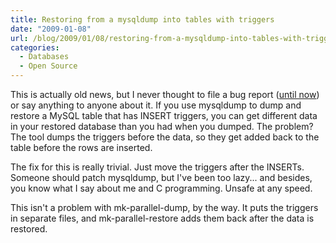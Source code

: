 ```yaml
---
title: Restoring from a mysqldump into tables with triggers
date: "2009-01-08"
url: /blog/2009/01/08/restoring-from-a-mysqldump-into-tables-with-triggers/
categories:
  - Databases
  - Open Source
---
```

This is actually old news, but I never thought to file a bug report ([until now](http://bugs.mysql.com/41958)) or say anything to anyone about it. If you use mysqldump to dump and restore a MySQL table that has INSERT triggers, you can get different data in your restored database than you had when you dumped. The problem? The tool dumps the triggers before the data, so they get added back to the table before the rows are inserted.

The fix for this is really trivial. Just move the triggers after the INSERTs. Someone should patch mysqldump, but I've been too lazy... and besides, you know what I say about me and C programming. Unsafe at any speed.

This isn't a problem with mk-parallel-dump, by the way. It puts the triggers in separate files, and mk-parallel-restore adds them back after the data is restored.


